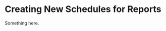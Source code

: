 [title]: # (Creating New Schedules for Reports)
[tags]: # (XXX)
[priority]: # (3273)
# Creating New Schedules for Reports
Something here.
